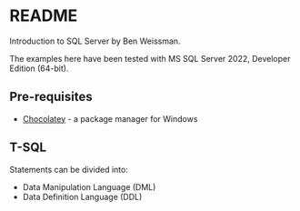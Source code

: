 # README

Introduction to SQL Server by Ben Weissman.

The examples here have been tested with MS SQL Server 2022, Developer Edition (64-bit).

## Pre-requisites

* [Chocolatey](https://chocolatey.org/) - a package manager for Windows

## T-SQL

Statements can be divided into:

* Data Manipulation Language (DML)
* Data Definition Language (DDL)
